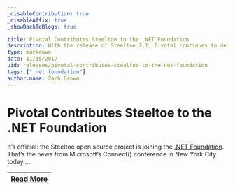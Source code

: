 ```yaml
---
_disableContribution: true
_disableAffix: true
_showBackToBlogs: true

title: Pivotal Contributes Steeltoe to the .NET Foundation
description: With the release of Steeltoe 2.1, Pivotal continues to deliver useful tools to help developers build enterprise-quality, cloud-native .NET apps on Cloud Foundry.
type: markdown
date: 11/15/2017
uid: releases/pivotal-contributes-steeltoe-to-the-net-foundation
tags: [".net foundation"]
author.name: Zach Brown
---
```


# Pivotal Contributes Steeltoe to the .NET Foundation

It’s official: the Steeltoe open source project is joining the [.NET Foundation](https://www.dotnetfoundation.org/). That’s the news from Microsoft’s Connect() conference in New York City today....

| [Read More](https://tanzu.vmware.com/content/blog/pivotal-contributes-steeltoe-to-the-net-foundation) |
|:---:|
